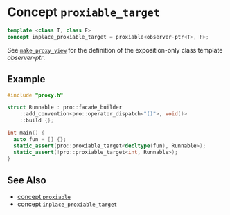 # Concept `proxiable_target`

```cpp
template <class T, class F>
concept inplace_proxiable_target = proxiable<observer-ptr<T>, F>;
```

See [`make_proxy_view`](make_proxy_view.md) for the definition of the exposition-only class template *observer-ptr*.

## Example

```cpp
#include "proxy.h"

struct Runnable : pro::facade_builder
    ::add_convention<pro::operator_dispatch<"()">, void()>
    ::build {};

int main() {
  auto fun = [] {};
  static_assert(pro::proxiable_target<decltype(fun), Runnable>);
  static_assert(!pro::proxiable_target<int, Runnable>);
}
```

## See Also

- [concept `proxiable`](proxiable.md)
- [concept `inplace_proxiable_target`](inplace_proxiable_target.md)
